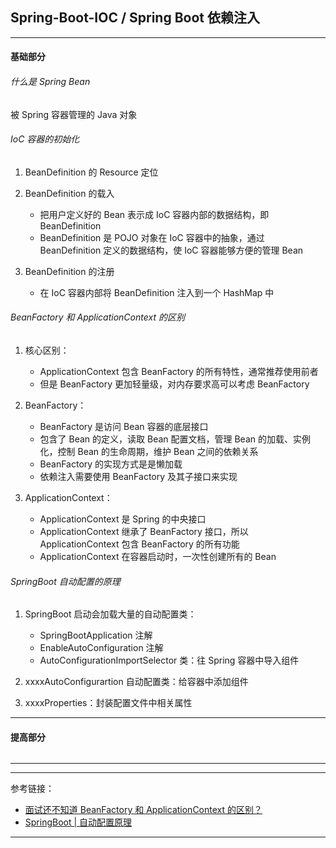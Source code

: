## Spring-Boot-IOC / Spring Boot 依赖注入

---

#### 基础部分

###### 什么是 Spring Bean

被 Spring 容器管理的 Java 对象

###### IoC 容器的初始化

1. BeanDefinition 的 Resource 定位

2. BeanDefinition 的载入
    - 把用户定义好的 Bean 表示成 IoC 容器内部的数据结构，即 BeanDefinition
    - BeanDefinition 是 POJO 对象在 IoC 容器中的抽象，通过 BeanDefinition 定义的数据结构，使 IoC 容器能够方便的管理 Bean

3. BeanDefinition 的注册
    - 在 IoC 容器内部将 BeanDefinition 注入到一个 HashMap 中

###### BeanFactory 和 ApplicationContext 的区别

1. 核心区别：

    - ApplicationContext 包含 BeanFactory 的所有特性，通常推荐使用前者
    - 但是 BeanFactory 更加轻量级，对内存要求高可以考虑 BeanFactory

3. BeanFactory：
    - BeanFactory 是访问 Bean 容器的底层接口
    - 包含了 Bean 的定义，读取 Bean 配置文档，管理 Bean 的加载、实例化，控制 Bean 的生命周期，维护 Bean 之间的依赖关系
    - BeanFactory 的实现方式是是懒加载
    - 依赖注入需要使用 BeanFactory 及其子接口来实现

4. ApplicationContext：
    - ApplicationContext 是 Spring 的中央接口
    - ApplicationContext 继承了 BeanFactory 接口，所以 ApplicationContext 包含 BeanFactory 的所有功能
    - ApplicationContext 在容器启动时，一次性创建所有的 Bean

###### SpringBoot 自动配置的原理

1. SpringBoot 启动会加载大量的自动配置类：
    - SpringBootApplication 注解
    - EnableAutoConfiguration 注解
    - AutoConfigurationImportSelector 类：往 Spring 容器中导入组件

2. xxxxAutoConfigurartion 自动配置类：给容器中添加组件
3. xxxxProperties：封装配置文件中相关属性

---

#### 提高部分

######

---






---

参考链接：

- [面试还不知道 BeanFactory 和 ApplicationContext 的区别？](https://juejin.cn/post/6844903877574131726)
- [SpringBoot | 自动配置原理](https://juejin.cn/post/6844903812788912141)

---


















